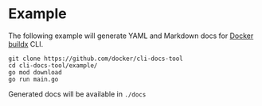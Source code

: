 # Example

The following example will generate YAML and Markdown docs for
[Docker buildx](https://github.com/docker/buildx) CLI.

```console
git clone https://github.com/docker/cli-docs-tool
cd cli-docs-tool/example/
go mod download
go run main.go
```

Generated docs will be available in `./docs`
